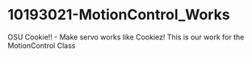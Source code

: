 10193021-MotionControl_Works
============================
OSU Cookie!! - Make servo works like Cookiez!
	This is our work for the MotionControl Class

